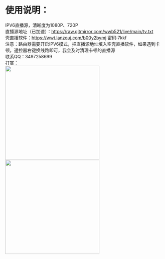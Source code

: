 # 使用说明：

IPV6直播源，清晰度为1080P、720P<br/>
直播源地址（已加速）：https://raw.gitmirror.com/wwb521/live/main/tv.txt<br/>
壳直播软件：https://wwt.lanzouj.com/b00y2bymj 密码:7kkf<br/>
注意：路由器需要开启IPV6模式，把直播源地址填入空壳直播软件，如果遇到卡顿，遥控器右键换线路即可，我会及时清理卡顿的直播源<br/>
联系QQ：3497258699<br/>
打赏：<br/>
<img src="https://github.com/wwb521/live/blob/main/pay.jpg" width="300px">
<img src="https://github.com/wwb521/live/blob/main/alipay.jpg" width="300px">
